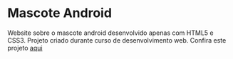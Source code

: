 <h1>Mascote Android </h1>
 Website sobre o mascote android desenvolvido apenas com HTML5 e CSS3. Projeto criado durante curso de desenvolvimento web. Confira este projeto <a href="https://carlos3274.github.io/Site-android-mascote/">aqui</a>
